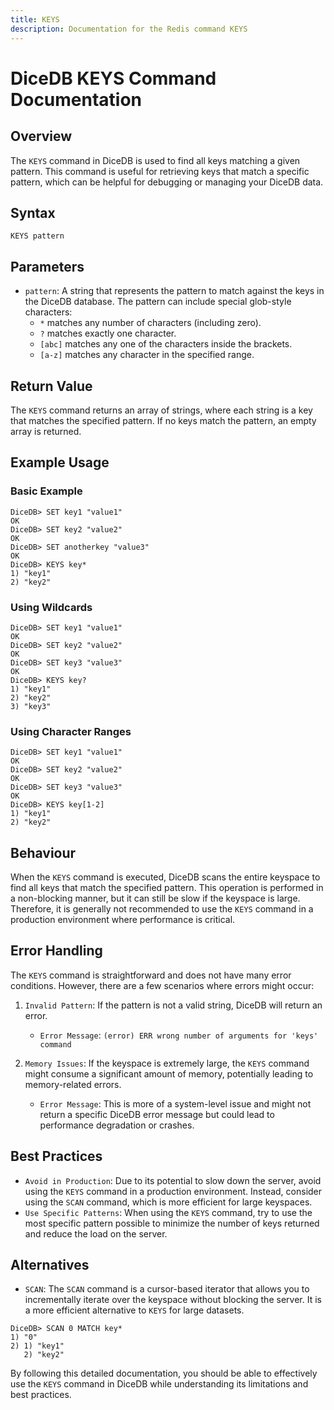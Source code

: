 ```yaml
---
title: KEYS
description: Documentation for the Redis command KEYS
---
```


# DiceDB KEYS Command Documentation

## Overview

The `KEYS` command in DiceDB is used to find all keys matching a given pattern. This command is useful for retrieving keys that match a specific pattern, which can be helpful for debugging or managing your DiceDB data.

## Syntax

```plaintext
KEYS pattern
```

## Parameters

- `pattern`: A string that represents the pattern to match against the keys in the DiceDB database. The pattern can include special glob-style characters:
  - `*` matches any number of characters (including zero).
  - `?` matches exactly one character.
  - `[abc]` matches any one of the characters inside the brackets.
  - `[a-z]` matches any character in the specified range.

## Return Value

The `KEYS` command returns an array of strings, where each string is a key that matches the specified pattern. If no keys match the pattern, an empty array is returned.

## Example Usage

### Basic Example

```plaintext
DiceDB> SET key1 "value1"
OK
DiceDB> SET key2 "value2"
OK
DiceDB> SET anotherkey "value3"
OK
DiceDB> KEYS key*
1) "key1"
2) "key2"
```

### Using Wildcards

```plaintext
DiceDB> SET key1 "value1"
OK
DiceDB> SET key2 "value2"
OK
DiceDB> SET key3 "value3"
OK
DiceDB> KEYS key?
1) "key1"
2) "key2"
3) "key3"
```

### Using Character Ranges

```plaintext
DiceDB> SET key1 "value1"
OK
DiceDB> SET key2 "value2"
OK
DiceDB> SET key3 "value3"
OK
DiceDB> KEYS key[1-2]
1) "key1"
2) "key2"
```

## Behaviour

When the `KEYS` command is executed, DiceDB scans the entire keyspace to find all keys that match the specified pattern. This operation is performed in a non-blocking manner, but it can still be slow if the keyspace is large. Therefore, it is generally not recommended to use the `KEYS` command in a production environment where performance is critical.

## Error Handling

The `KEYS` command is straightforward and does not have many error conditions. However, there are a few scenarios where errors might occur:

1. `Invalid Pattern`: If the pattern is not a valid string, DiceDB will return an error.

   - `Error Message`: `(error) ERR wrong number of arguments for 'keys' command`

1. `Memory Issues`: If the keyspace is extremely large, the `KEYS` command might consume a significant amount of memory, potentially leading to memory-related errors.

   - `Error Message`: This is more of a system-level issue and might not return a specific DiceDB error message but could lead to performance degradation or crashes.

## Best Practices

- `Avoid in Production`: Due to its potential to slow down the server, avoid using the `KEYS` command in a production environment. Instead, consider using the `SCAN` command, which is more efficient for large keyspaces.
- `Use Specific Patterns`: When using the `KEYS` command, try to use the most specific pattern possible to minimize the number of keys returned and reduce the load on the server.

## Alternatives

- `SCAN`: The `SCAN` command is a cursor-based iterator that allows you to incrementally iterate over the keyspace without blocking the server. It is a more efficient alternative to `KEYS` for large datasets.

```plaintext
DiceDB> SCAN 0 MATCH key*
1) "0"
2) 1) "key1"
   2) "key2"
```

By following this detailed documentation, you should be able to effectively use the `KEYS` command in DiceDB while understanding its limitations and best practices.

